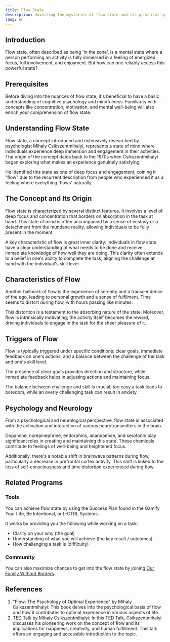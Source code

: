 ```yaml
---
title: Flow State
description: Unveiling the mysteries of flow state and its practical applications.
lang: en
---
```


<Divider />

## Introduction

Flow state, often described as being 'in the zone', is a mental state where a person performing an activity is fully immersed in a feeling of energized focus, full involvement, and enjoyment. But how can one reliably access this powerful state?

## Prerequisites

Before diving into the nuances of flow state, it's beneficial to have a basic understanding of cognitive psychology and mindfulness. Familiarity with concepts like concentration, motivation, and mental well-being will also enrich your comprehension of flow state.

## Understanding Flow State

Flow state, a concept introduced and extensively researched by psychologist Mihaly Csikszentmihalyi, represents a state of mind where individuals experience deep immersion and engagement in their activities. The origin of the concept dates back to the 1970s when Csikszentmihalyi began exploring what makes an experience genuinely satisfying. 

He identified this state as one of deep focus and engagement, coining it "flow" due to the recurrent description from people who experienced it as a feeling where everything 'flows' naturally.

## The Concept and Its Origin

Flow state is characterized by several distinct features. It involves a level of deep focus and concentration that borders on absorption in the task at hand. This state of mind is often accompanied by a sense of ecstasy or a detachment from the mundane reality, allowing individuals to be fully present in the moment. 

A key characteristic of flow is great inner clarity: individuals in flow state have a clear understanding of what needs to be done and receive immediate knowledge of how well they are doing. This clarity often extends to a belief in one's ability to complete the task, aligning the challenge at hand with the individual's skill level.

## Characteristics of Flow

Another hallmark of flow is the experience of serenity and a transcendence of the ego, leading to personal growth and a sense of fulfilment. Time seems to distort during flow, with hours passing like minutes.

This distortion is a testament to the absorbing nature of the state. Moreover, flow is intrinsically motivating; the activity itself becomes the reward, driving individuals to engage in the task for the sheer pleasure of it.

## Triggers of Flow

Flow is typically triggered under specific conditions: clear goals, immediate feedback on one's actions, and a balance between the challenge of the task and one's skill level.

The presence of clear goals provides direction and structure, while immediate feedback helps in adjusting actions and maintaining focus.

The balance between challenge and skill is crucial; too easy a task leads to boredom, while an overly challenging task can result in anxiety.

## Psychology and Neurology

From a psychological and neurological perspective, flow state is associated with the activation and interaction of various neurotransmitters in the brain.

Dopamine, norepinephrine, endorphins, anandamide, and serotonin play significant roles in creating and maintaining this state. These chemicals contribute to feelings of well-being and heightened focus.

Additionally, there's a notable shift in brainwave patterns during flow, particularly a decrease in prefrontal cortex activity. This shift is linked to the loss of self-consciousness and time distortion experienced during flow.

## Related Programs

### Tools
You can achieve flow state by using the Success Plan found in the Gamify Your Life, Be Intentional, or L-CTRL Systems.

It works by providing you the following while working on a task:
- Clarity on your why (the goal)
- Understanding of what you will achieve (the key result / outcomes)
- How challenging a task is (difficulty)

### Community
You can also maximize chances to get into the flow state by joining [Our Family Without Borders](https://www.ourfamilywithoutborders.com/for/founders).

## References

1. "Flow: The Psychology of Optimal Experience" by Mihaly Csikszentmihalyi: This book delves into the psychological basis of flow and how it contributes to optimal experience in various aspects of life. 
2. [TED Talk by Mihaly Csikszentmihalyi:](https://www.ted.com/talks/mihaly_csikszentmihalyi_flow_the_secret_to_happiness) In this TED Talk, Csikszentmihalyi discusses his pioneering work on the concept of flow and its implications for happiness, creativity, and human fulfillment. This talk offers an engaging and accessible introduction to the topic.
